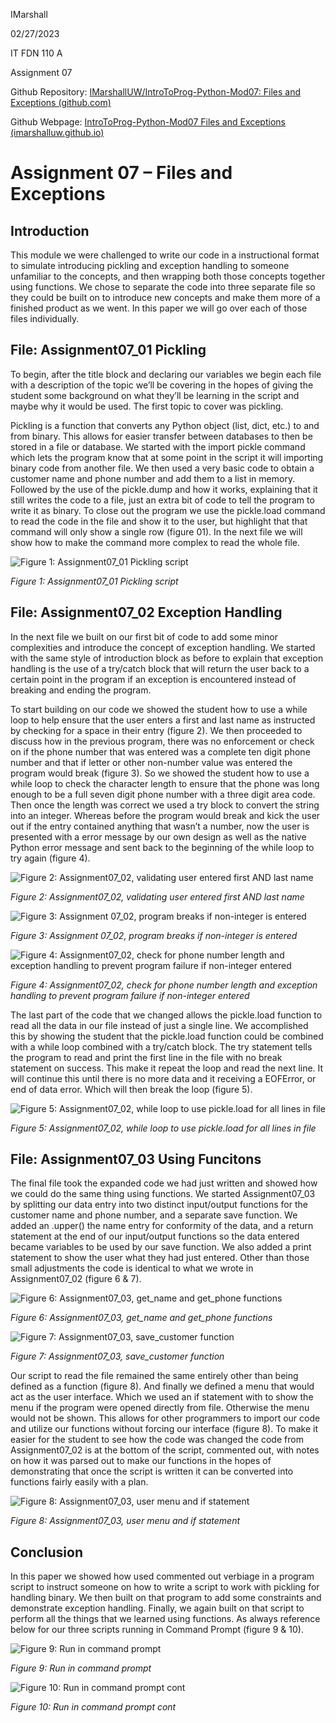 IMarshall

02/27/2023

IT FDN 110 A

Assignment 07

Github Repository: [IMarshallUW/IntroToProg-Python-Mod07: Files and Exceptions (github.com)](https://github.com/IMarshallUW/IntroToProg-Python-Mod07)

Github Webpage: [IntroToProg-Python-Mod07 Files and Exceptions (imarshalluw.github.io)](https://imarshalluw.github.io/IntroToProg-Python-Mod07/)

# Assignment 07 – Files and Exceptions

## Introduction

This module we were challenged to write our code in a instructional format to simulate introducing pickling and exception handling to someone unfamiliar to the concepts, and then wrapping both those concepts together using functions. We chose to separate the code into three separate file so they could be built on to introduce new concepts and make them more of a finished product as we went. In this paper we will go over each of those files individually.

## File: Assignment07_01 Pickling

To begin, after the title block and declaring our variables we begin each file with a description of the topic we’ll be covering in the hopes of giving the student some background on what they’ll be learning in the script and maybe why it would be used. The first topic to cover was pickling. 

Pickling is a function that converts any Python object (list, dict, etc.) to and from binary. This allows for easier transfer between databases to then be stored in a file or database. We started with the import pickle command which lets the program know that at some point in the script it will importing binary code from another file. We then used a very basic code to obtain a customer name and phone number and add them to a list in memory. Followed by the use of the pickle.dump and how it works, explaining that it still writes the code to a file, just an extra bit of code to tell the program to write it as binary. To close out the program we use the pickle.load command to read the code in the file and show it to the user, but highlight that that command will only show a single row (figure 01). In the next file we will show how to make the command more complex to read the whole file.

![*Figure 1: Assignment07_01 Pickling script*](./assets/Figure1.png)

*Figure 1: Assignment07_01 Pickling script*

## File: Assignment07_02 Exception Handling

In the next file we built on our first bit of code to add some minor complexities and introduce the concept of exception handling. We started with the same style of introduction block as before to explain that exception handling is the use of a try/catch block that will return the user back to a certain point in the program if an exception is encountered instead of breaking and ending the program.

To start building on our code we showed the student how to use a while loop to help ensure that the user enters a first and last name as instructed by checking for a space in their entry (figure 2). We then proceeded to discuss how in the previous program, there was no enforcement or check on if the phone number that was entered was a complete ten digit phone number and that if letter or other non-number value was entered the program would break (figure 3). So we showed the student how to use a while loop to check the character length to ensure that the phone was long enough to be a full seven digit phone number with a three digit area code. Then once the length was correct we used a try block to convert the string into an integer. Whereas before the program would break and kick the user out if the entry contained anything that wasn’t a number, now the user is presented with a error message by our own design as well as the native Python error message and sent back to the beginning of the while loop to try again (figure 4).
 
![*Figure 2: Assignment07_02, validating user entered first AND last name*](./assets/Figure2.png)

*Figure 2: Assignment07_02, validating user entered first AND last name*

![*Figure 3: Assignment 07_02, program breaks if non-integer is entered*](./assets/Figure3.png)

*Figure 3: Assignment 07_02, program breaks if non-integer is entered*

![*Figure 4: Assignment07_02, check for phone number length and exception handling to prevent program failure if non-integer entered*](./assets/Figure4.png)

*Figure 4: Assignment07_02, check for phone number length and exception handling to prevent program failure if non-integer entered*

The last part of the code that we changed allows the pickle.load function to read all the data in our file instead of just a single line. We accomplished this by showing the student that the pickle.load function could be combined with a while loop combined with a try/catch block. The try statement tells the program to read and print the first line in the file with no break statement on success. This make it repeat the loop and read the next line. It will continue this until there is no more data and it receiving a EOFError, or end of data error. Which will then break the loop (figure 5).
 
![*Figure 5: Assignment07_02, while loop to use pickle.load for all lines in file*](./assets/Figure5.png)

*Figure 5: Assignment07_02, while loop to use pickle.load for all lines in file*

## File: Assignment07_03 Using Funcitons

The final file took the expanded code we had just written and showed how we could do the same thing using functions. We started Assignment07_03 by splitting our data entry into two distinct input/output functions for the customer name and phone number, and a separate save function. We added an .upper() the name entry for conformity of the data, and a return statement at the end of our input/output functions so the data entered became variables to be used by our save function. We also added a print statement to show the user what they had just entered. Other than those small adjustments the code is identical to what we wrote in Assignment07_02 (figure 6 & 7).
 
![*Figure 6: Assignment07_03, get_name and get_phone functions*](./assets/Figure6.png)

*Figure 6: Assignment07_03, get_name and get_phone functions*
 
![*Figure 7: Assignment07_03, save_customer function*](./assets/Figure7.png)

*Figure 7: Assignment07_03, save_customer function*

Our script to read the file remained the same entirely other than being defined as a function (figure 8). And finally we defined a menu that would act as the user interface. Which we used an if statement with to show the menu if the program were opened directly from file. Otherwise the menu would not be shown. This allows for other programmers to import our code and utilize our functions without forcing our interface (figure 8). To make it easier for the student to see how the code was changed the code from Assignment07_02 is at the bottom of the script, commented out, with notes on how it was parsed out to make our functions in the hopes of demonstrating that once the script is written it can be converted into functions fairly easily with a plan.
 
![*Figure 8: Assignment07_03, user menu and if statement*](./assets/Figure8.png)

*Figure 8: Assignment07_03, user menu and if statement*

## Conclusion

In this paper we showed how used commented out verbiage in a program script to instruct someone on how to write a script to work with pickling for handling binary. We then built on that program to add some constraints and demonstrate exception handling. Finally, we again built on that script to perform all the things that we learned using functions. As always reference below for our three scripts running in Command Prompt (figure 9 & 10).
 
![*Figure 9: Run in command prompt*](./assets/Figure9.png)

*Figure 9: Run in command prompt*
 
![*Figure 10: Run in command prompt cont*](./assets/Figure10.png)

*Figure 10: Run in command prompt cont*

